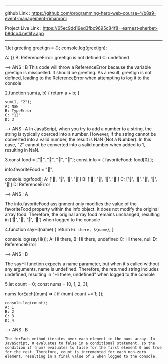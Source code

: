 -------------------------------------------------
 github Link : https://github.com/programming-hero-web-course-4/b8a9-event-management-rimanroni

 Project Live Link : https://65ec9dd19ed3fbc9695c84f8--earnest-sherbet-b8dcb4.netlify.app
 
 
--------------------------------------
 1.let greeting
greetign = {};
console.log(greetign);

A: {}
B: ReferenceError: greetign is not defined
C: undefined

--> ANS : B 
 This code will throw a ReferenceError because the variable greetign is misspelled. It should be greeting. As a result, greetign is not defined, leading to the ReferenceError when attempting to log it to the console


 2.function sum(a, b) {
  return a + b;
}

    sum(1, "2");
    A: NaN
    B: TypeError
    C: "12"
    D: 3
--> ANS : A 
In JavaScript, when you try to add a number to a string, the string is typically coerced into a number. However, if the string cannot be converted into a valid number, the result is NaN (Not a Number). In this case, "2" cannot be converted into a valid number when added to 1, resulting in NaN.

3.const food = ["🍕", "🍫", "🥑", "🍔"];
const info = { favoriteFood: food[0] };

info.favoriteFood = "🍝";

console.log(food);
A: ['🍕', '🍫', '🥑', '🍔']
B: ['🍝', '🍫', '🥑', '🍔']
C: ['🍝', '🍕', '🍫', '🥑', '🍔']
D: ReferenceError

--> ANS : A 

The info.favoriteFood assignment only modifies the value of the favoriteFood property within the info object. It does not modify the original array food. Therefore, the original array food remains unchanged, resulting in ['🍕', '🍫', '🥑', '🍔'] when logged to the console

4.function sayHi(name) {
  return `Hi there, ${name}`;
}

console.log(sayHi());
A: Hi there,
B: Hi there, undefined
C: Hi there, null
D: ReferenceError

--> ANS : B

The sayHi function expects a name parameter, but when it's called without any arguments, name is undefined. Therefore, the returned string includes undefined, resulting in "Hi there, undefined" when logged to the console


5.let count = 0;
const nums = [0, 1, 2, 3];

nums.forEach((num) => {
  if (num) count += 1;
});

    console.log(count);
    A: 1
    B: 2
    C: 3
    D: 4
--> ANS : B

    The forEach method iterates over each element in the nums array. In JavaScript, 0 evaluates to false in a conditional statement, so the condition if (num) evaluates to false for the first element 0 and true for the rest. Therefore, count is incremented for each non-zero element, resulting in a final value of 2 when logged to the console.